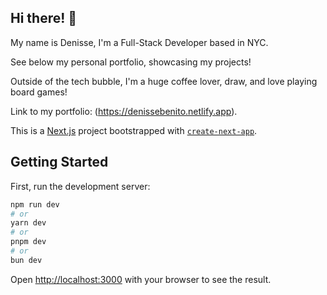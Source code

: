 ## Hi there! 🤗

My name is Denisse, I'm a Full-Stack Developer based in NYC.

See below my personal portfolio, showcasing my projects! 

Outside of the tech bubble, I'm a huge coffee lover, draw, and love playing board games!

Link to my portfolio: (https://denissebenito.netlify.app).

This is a [Next.js](https://nextjs.org) project bootstrapped with [`create-next-app`](https://github.com/vercel/next.js/tree/canary/packages/create-next-app).

## Getting Started

First, run the development server:

```bash
npm run dev
# or
yarn dev
# or
pnpm dev
# or
bun dev
```

Open [http://localhost:3000](http://localhost:3000) with your browser to see the result.

